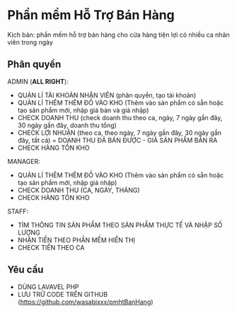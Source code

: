 
# Phần mềm Hỗ Trợ Bán Hàng

Kịch bản: phần mềm hỗ trợ bán hàng cho cửa hàng tiện lợi có nhiều ca nhân viên trong ngày



## Phân quyền

ADMIN (**ALL RIGHT**): 
- QUẢN LÍ TÀI KHOẢN NHÂN VIÊN (phân quyền, tạo tài khoản)
- QUẢN LÍ THÊM THÊM ĐỒ VÀO KHO (Thêm vào sản phẩm có sẵn hoặc tạo sản phẩm mới, nhập giá bán và giá nhập)
- CHECK DOANH THU (check doanh thu theo ca, ngày, 7 ngày gần đây, 30 ngày gần đây, doanh thu tổng)
- CHECK LỢI NHUẬN (theo ca, theo ngày, 7 ngày gần đây, 30 ngày gần đây, tất cả) = DOANH THU ĐÃ BÁN ĐƯỢC - GIÁ SẢN PHẨM BÁN RA 
- CHECK HÀNG TỒN KHO

MANAGER:
- QUẢN LÍ THÊM THÊM ĐỒ VÀO KHO (Thêm vào sản phẩm có sẵn hoặc tạo sản phẩm mới, nhập giá nhập)
- CHECK DOANH THU (CA, NGÀY, THÁNG)
- CHECK HÀNG TỒN KHO

STAFF:
- TÌM THÔNG TIN SẢN PHẨM THEO SẢN PHẨM THỰC TẾ VÀ NHẬP SỐ LƯỢNG
- NHẬN TIỀN THEO PHẦN MỀM HIỂN THỊ
- CHECK TIỀN THEO CA


## Yêu cầu

-   DÙNG LAVAVEL PHP 
-   LƯU TRỮ CODE TRÊN GITHUB (https://github.com/wasabixxx/pmhtBanHang)